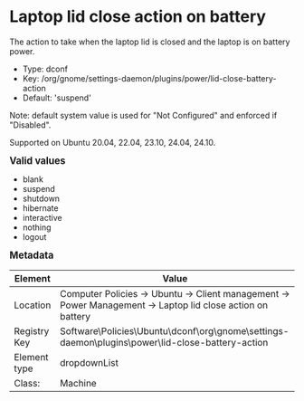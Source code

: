 # Laptop lid close action on battery

The action to take when the laptop lid is closed and the laptop is on battery power.

- Type: dconf
- Key: /org/gnome/settings-daemon/plugins/power/lid-close-battery-action
- Default: 'suspend'

Note: default system value is used for "Not Configured" and enforced if "Disabled".

Supported on Ubuntu 20.04, 22.04, 23.10, 24.04, 24.10.

<span style="font-size: larger;">**Valid values**</span>

* blank
* suspend
* shutdown
* hibernate
* interactive
* nothing
* logout


<span style="font-size: larger;">**Metadata**</span>

| Element      | Value            |
| ---          | ---              |
| Location     | Computer Policies -> Ubuntu -> Client management -> Power Management -> Laptop lid close action on battery    |
| Registry Key | Software\Policies\Ubuntu\dconf\org\gnome\settings-daemon\plugins\power\lid-close-battery-action         |
| Element type | dropdownList |
| Class:       | Machine       |
